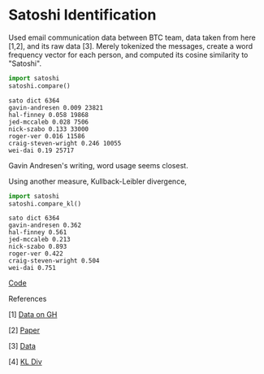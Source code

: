 # Satoshi Identification

Used email communication data between BTC team, data taken from here
[1,2], and its raw data [3]. Merely tokenized the messages, create a
word frequency vector for each person, and computed its cosine
similarity to "Satoshi".

```python
import satoshi
satoshi.compare()
```

```text
sato dict 6364
gavin-andresen 0.009 23821
hal-finney 0.058 19868
jed-mccaleb 0.028 7506
nick-szabo 0.133 33000
roger-ver 0.016 11586
craig-steven-wright 0.246 10055
wei-dai 0.19 25717
```

Gavin Andresen's writing, word usage seems closest.

Using another measure, Kullback-Leibler divergence,

```python
import satoshi
satoshi.compare_kl()
```

```text
sato dict 6364
gavin-andresen 0.362
hal-finney 0.561
jed-mccaleb 0.213
nick-szabo 0.893
roger-ver 0.422
craig-steven-wright 0.504
wei-dai 0.751
```

[Code](satoshi.py)

References

[1] [Data on GH](https://github.com/jlwatson/cs224n-project)

[2] [Paper](https://web.stanford.edu/class/archive/cs/cs224n/cs224n.1184/reports/6858026.pdf)

[3] [Data](https://drive.google.com/uc?export=view&id=1ZmJyQr1QTg6XyNjdfOZVOZOMEt90z3v-)

[4] [KL Div](https://machinelearningmastery.com/divergence-between-probability-distributions/)